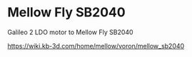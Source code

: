 #  Mellow Fly SB2040 

Galileo 2 LDO motor to Mellow Fly SB2040

https://wiki.kb-3d.com/home/mellow/voron/mellow_sb2040
